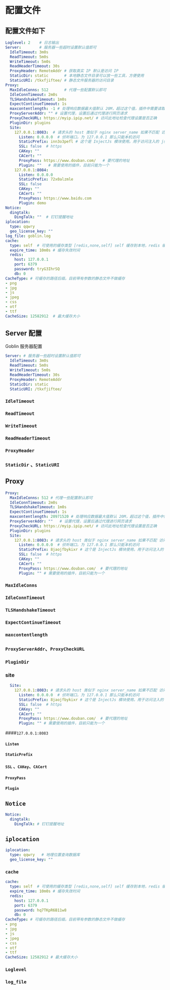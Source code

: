 # 配置文件

## 配置文件如下

```yaml
Loglevel: 2    # 日志输出
Server:        # 服务器一些超时设置默认值即可
  IdleTimeout: 3m0s
  ReadTimeout: 5m0s
  WriteTimeout: 5m0s
  ReadHeaderTimeout: 30s
  ProxyHeader: RemoteAddr # 获取真实 IP 默认是访问 IP
  StaticDir: static       # 本地静态文件目录可以放一些工具，方便使用 
  StaticURI: /tkxfjiftee/ # 静态文件服务器的访问目录
Proxy:
  MaxIdleConns: 512       # 代理一些配置默认即可
  IdleConnTimeout: 2m0s
  TLSHandshakeTimeout: 1m0s
  ExpectContinueTimeout: 1s
  maxcontentlength: -1 # 处理响应数据最大值默认 20M，超过这个值，插件中需要读取 body 的操作会被取消
  ProxyServerAddr: "" # 设置代理，设置后通过代理进行网页请求
  ProxyCheckURL: https://myip.ipip.net/ # 访问此地址检查代理设置是否正确
  PluginDir: plugins
  Site:
    127.0.0.1:8083:  # 请求头的 host 类似于 nginx server_name 如果不匹配 访问不了
      Listen: 0.0.0.0  # 侦听端口。为 127.0.0.1 那么只能本机访问
      StaticPrefix: inn3o3pefl # 这个是 InjectJs 模块使用。用于访问注入的 js
      SSL: false  # https
      CAKey: ""
      CACert: ""
      ProxyPass: https://www.douban.com/   # 要代理的地址
      Plugin: ""   # 需要使用的插件，目前只能为一个
    127.0.0.1:8084:
      Listen: 0.0.0.0
      StaticPrefix: 72x0alzmle
      SSL: false
      CAKey: ""
      CACert: ""
      ProxyPass: https://www.baidu.com
      Plugin: demo
Notice:
  dingtalk:
    DingTalk: ""  # 钉钉提醒地址
iplocation:
  type: qqwry
  geo_license_key: ""
log_file: goblin.log
cache:
  type: self  # 可使用的缓存类型 [redis,none,self] self 缓存到本地，redis 缓存到 redis 。none 不使用缓存
  expire_time: 10m0s # 缓存失效时间
  redis:
    host: 127.0.0.1
    port: 6379
    password: tryG3IhrSQ
    db: 0
CacheType: # 可缓存的路径后缀。目前带有参数的静态文件不做缓存
- png
- jpg
- js
- jpeg
- css
- otf
- ttf
CacheSize: 12582912  # 最大缓存大小
```

## Server 配置

Goblin 服务器配置

```yaml
Server: # 服务器一些超时设置默认值即可
  IdleTimeout: 3m0s
  ReadTimeout: 5m0s
  WriteTimeout: 5m0s
  ReadHeaderTimeout: 30s
  ProxyHeader: RemoteAddr
  StaticDir: static
  StaticURI: /tkxfjiftee/
```

### 

### `IdleTimeout`



### `ReadTimeout`



### `WriteTimeout`



### `ReadHeaderTimeout`



### `ProxyHeader`



### `StaticDir` 、`StaticURI`



## Proxy

```yaml
Proxy:
  MaxIdleConns: 512 # 代理一些配置默认即可
  IdleConnTimeout: 2m0s
  TLSHandshakeTimeout: 1m0s
  ExpectContinueTimeout: 1s
  maxcontentlength: 20971520 # 处理响应数据最大值默认 20M，超过这个值，插件中需要读取 body 的操作会被取消
  ProxyServerAddr: ""   # 设置代理，设置后通过代理进行网页请求
  ProxyCheckURL: https://myip.ipip.net/ # 访问此地址检查代理设置是否正确
  PluginDir: plugins
  Site:
    127.0.0.1:8083: # 请求头的 host 类似于 nginx server_name 如果不匹配 访问不了
      Listen: 0.0.0.0  # 侦听端口。为 127.0.0.1 那么只能本机访问
      StaticPrefix: 8jaojfbykixr # 这个是 InjectJs 模块使用。用于访问注入的 js
      SSL: false  # https
      CAKey: ""
      CACert: ""
      ProxyPass: https://www.douban.com/  # 要代理的地址
      Plugin: "" # 需要使用的插件，目前只能为一个
```

### `MaxIdleConns`



### `IdleConnTimeout`



### `TLSHandshakeTimeout`



### `ExpectContinueTimeout`



### `maxcontentlength`



### `ProxyServerAddr`、`ProxyCheckURL`



### `PluginDir`



### site

```yaml
  Site:
    127.0.0.1:8083: # 请求头的 host 类似于 nginx server_name 如果不匹配 访问不了
      Listen: 0.0.0.0  # 侦听端口。为 127.0.0.1 那么只能本机访问
      StaticPrefix: 8jaojfbykixr # 这个是 InjectJs 模块使用。用于访问注入的 js
      SSL: false  # https
      CAKey: ""
      CACert: ""
      ProxyPass: https://www.douban.com/  # 要代理的地址
      Plugin: "" # 需要使用的插件，目前只能为一个
```

####`127.0.0.1:8083`



#### `Listen`

#### `StaticPrefix`



#### `SSL` 、`CAKey`、`CACert`



#### `ProxyPass`



#### `Plugin`



## `Notice`

```yaml
Notice:
  dingtalk:
    DingTalk: # 钉钉提醒地址
```



## `iplocation`

```yaml
iplocation:
  type: qqwry   # 地理位置查询数据库
  geo_license_key: ""
```



### `cache`

```yaml
cache:
  type: self  # 可使用的缓存类型 [redis,none,self] self 缓存到本地，redis 缓存到 redis 。none 不使用缓存
  expire_time: 10m0s # 缓存失效时间
  redis:
    host: 127.0.0.1
    port: 6379
    password: hq7TKpR6B11w8
    db: 0
CacheType: # 可缓存的路径后缀。目前带有参数的静态文件不做缓存
- png
- jpg
- js
- jpeg
- css
- otf
- ttf
CacheSize: 12582912 # 最大缓存大小
```



### `Loglevel`



### `log_file`